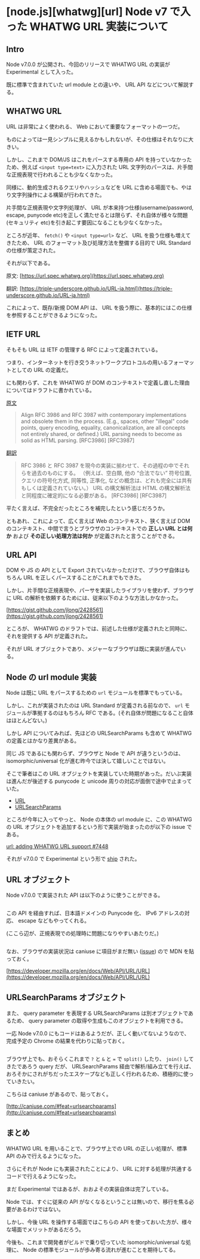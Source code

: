 # [node.js][whatwg][url] Node v7 で入った WHATWG URL 実装について

## Intro

Node v7.0.0 が公開され、今回のリリースで WHATWG URL の実装が Experimental として入った。

既に標準で含まれていた url module との違いや、 URL API などについて解説する。


## WHATWG URL

URL は非常によく使われる、 Web において重要なフォーマットの一つだ。

ものによっては一見シンプルに見えるかもしれないが、その仕様はそれなりに大きい。

しかし、これまで DOM/JS はこれをパースする専用の API を持っていなかったため、例えば `<input type=text>` に入力された URL 文字列のパースは、片手間な正規表現で行われることも少なくなかった。

同様に、動的生成されるクエリやハッシュなどを URL に含める場面でも、やはり文字列操作による構築が行われてきた。

片手間な正規表現や文字列処理が、 URL が本来持つ仕様(username/password, escape, punycode etc)を正しく満たせるとは限らず、それ自体が様々な問題(セキュリティ etc)を引き起こす要因になることも少なくなかった。

ところが近年、 `fetch()` や `<input type=url>` など、 URL を扱う仕様も増えてきたため、 URL のフォーマット及び処理方法を整備する目的で URL Standard の仕様が策定された。

それが以下である。

原文: [https://url.spec.whatwg.org](https://url.spec.whatwg.org)

翻訳: [https://triple-underscore.github.io/URL-ja.html](https://triple-underscore.github.io/URL-ja.html)

これによって、既存/新規 DOM API は、 URL を扱う際に、基本的にはこの仕様を参照することができるようになった。


## IETF URL

そもそも URL は IETF の管理する RFC によって定義されている。

つまり、インターネットを行き交うネットワークプロトコルの用いるフォーマットとしての URL の定義だ。

にも関わらず、これを WHATWG が DOM のコンテキストで定義し直した理由についてはドラフトに書かれている。

[原文](https://url.spec.whatwg.org/#goals)

> Align RFC 3986 and RFC 3987 with contemporary implementations and obsolete them in the process. (E.g., spaces, other "illegal" code points, query encoding, equality, canonicalization, are all concepts not entirely shared, or defined.) URL parsing needs to become as solid as HTML parsing. [RFC3986] [RFC3987]

[翻訳](https://triple-underscore.github.io/URL-ja.html#goals)

> RFC 3986 と RFC 3987 を現今の実装に揃わせて、その過程の中でそれらを過去のものにする。 （例えば、空白類, 他の “合法でない” 符号位置, クエリの符号化方式, 同等性, 正準化, などの概念は、どれも完全には共有もしくは定義されていない。） URL の構文解析法は HTML の構文解析法と同程度に確定的になる必要がある。 [RFC3986] [RFC3987]

平たく言えば、不完全だったところを補完したという感じだろうか。

ともあれ、これによって、広く言えば Web のコンテキスト、狭く言えば DOM のコンテキスト、中間で言うとブラウザのコンテキストでの **正しい URL とは何か** および **その正しい処理方法は何か** が定義されたと言うことができる。


## URL API

DOM や JS の API として Export されていなかっただけで、ブラウザ自体はもちろん URL を正しくパースすることがこれまでもできた。

しかし、片手間な正規表現や、パーサを実装したライブラリを使わず、ブラウザに URL の解析を依頼するためには、従来以下のような方法しかなかった。

[https://gist.github.com/jlong/2428561](https://gist.github.com/jlong/2428561)

ところが、 WHATWG のドラフトでは、前述した仕様が定義されたと同時に、それを提供する API が定義された。

それが URL オブジェクトであり、メジャーなブラウザは既に実装が進んでいる。


## Node の url module 実装

Node は既に URL をパースするための `url` モジュールを標準でもっている。

しかし、これが実装されたのは URL Standard が定義される前なので、 `url` モジュールが準拠するのはもちろん RFC である。(それ自体が問題になること自体はほとんどない。)

しかし API についてみれば、先ほどの URLSearchParams も含めて WHATWG の定義とはかなり差異がある。

同じ JS であるにも関わらず、ブラウザと Node で API が違うというのは、 isomorphic/universal 化が進む昨今では決して嬉しいことではない。

そこで筆者はこの URL オブジェクトを実装していた時期があった。だいぶ実装は進んだが後述する punycode と unicode 周りの対応が面倒で途中で止まっていた。

- [URL](https://github.com/jxck/url)
- [URLSearchParams](https://github.com/jxck/urlsearchparams)

ところが今年に入ってやっと、 Node の本体の url module に、この WHATWG の URL オブジェクトを追加するという形で実装が始まったのが以下の issue である。

[url: adding WHATWG URL support #7448](https://github.com/nodejs/node/pull/7448)

それが v7.0.0 で Experimental という形で [ship](https://nodejs.org/en/blog/release/v7.0.0/) された。


## URL オブジェクト

Node v7.0.0 で実装された API は以下のように使うことができる。


```js:url.js
```

この API を経由すれば、日本語ドメインの Punycode 化、 IPv6 アドレスの対応、 escape などもやってくれる。

(ここら辺が、正規表現での処理時に問題になりやすいあたりだ。)


```js:url-ext.js
```

なお、ブラウザの実装状況は caniuse に項目がまだ無い ([issue](https://github.com/Fyrd/caniuse/issues/1312)) ので MDN を貼っておく。

[https://developer.mozilla.org/en/docs/Web/API/URL/URL](https://developer.mozilla.org/en/docs/Web/API/URL/URL)


## URLSearchParams オブジェクト

また、 query parameter を表現する URLSearchParams は別オブジェクトであるため、 query parameter の取得や生成もこのオブジェクトを利用できる。

一応 Node v7.0.0 にもコードはあるようだが、正しく動いてないようなので、完成予定の Chrome の結果を代わりに貼っておく。


```js:searchparams.js
```

ブラウザ上でも、おそらくこれまで `?` と `&` と `=` で `split()` したり、 `join()` してきたであろう query だが、 URLSearchParams 経由で解析/組み立てを行えば、おろそかにされがちだったエスケープなども正しく行われるため、積極的に使っていきたい。

こちらは caniuse があるので、貼っておく。

[http://caniuse.com/#feat=urlsearchparams](http://caniuse.com/#feat=urlsearchparams)


## まとめ

WHATWG URL を用いることで、ブラウザ上での URL の正しい処理が、標準 API のみで行えるようになった。

さらにそれが Node にも実装されたことにより、 URL に対する処理が共通するコードで行えるようになった。

まだ Experimental ではあるが、おおよその実装自体は完了している。

Node では、すぐに従来の API がなくなるということは無いので、移行を焦る必要があるわけではない。

しかし、今後 URL を操作する場面ではこちらの API を使っておいた方が、様々な場面でメリットがあるだろう。

今後も、これまで開発者がビルドで乗り切っていた isomorphic/universal な処理に、 Node の標準モジュールが歩み寄る流れが進むことを期待してる。
